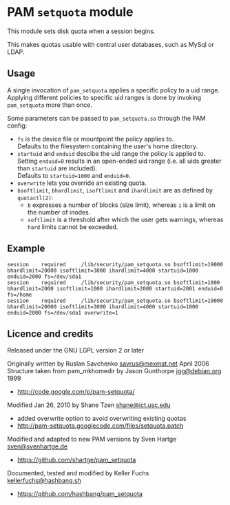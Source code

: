 PAM `setquota` module
=====================

This module sets disk quota when a session begins.

This makes quotas usable with central user databases, such as MySql or LDAP.

Usage
-----
A single invocation of `pam_setquota` applies a specific policy to a uid range.
Applying different policies to specific uid ranges is done by invoking
`pam_setquota` more than once.

Some parameters can be passed to `pam_setquota.so` through the PAM config:
- `fs` is the device file or mountpoint the policy applies to.  
  Defaults to the filesystem containing the user's home directory.
- `startuid` and `enduid` descibe the uid range the policy is applied to.  
  Setting `enduid=0` results in an open-ended uid range (i.e. all uids greater
  than `startuid` are included).  
  Defaults to `startuid=1000` and `enduid=0`.
- `overwrite` lets you override an existing quota.
- `bsoftlimit`, `bhardlimit`, `isoftlimit` and `ihardlimit` are as defined by
  `quotactl(2)`:
  - `b` expresses a number of blocks (size limit), whereas
	`i` is a limit on the number of inodes.
  - `softlimit` is a threshold after which the user gets warnings,
	whereas `hard` limits cannot be exceeded.


Example
-------

	session    required     /lib/security/pam_setquota.so bsoftlimit=19000 bhardlimit=20000 isoftlimit=3000 ihardlimit=4000 startuid=1000 enduid=2000 fs=/dev/sda1
	session    required     /lib/security/pam_setquota.so bsoftlimit=1000 bhardlimit=2000 isoftlimit=1000 ihardlimit=2000 startuid=2001 enduid=0 fs=/home
	session    required     /lib/security/pam_setquota.so bsoftlimit=19000 bhardlimit=20000 isoftlimit=3000 ihardlimit=4000 startuid=1000 enduid=2000 fs=/dev/sda1 overwrite=1


Licence and credits
-------------------

Released under the GNU LGPL version 2 or later

Originally written by Ruslan Savchenko <savrus@mexmat.net> April 2006  
Structure taken from pam_mkhomedir by Jason Gunthorpe <jgg@debian.org> 1999
- <http://code.google.com/p/pam-setquota/>

Modified Jan 26, 2010 by Shane Tzen <shane@ict.usc.edu>
- added overwrite option to avoid overwriting existing quotas
- http://pam-setquota.googlecode.com/files/setquota.patch

Modified and adapted to new PAM versions by Sven Hartge <sven@svenhartge.de>
- https://github.com/shartge/pam_setquota

Documented, tested and modified by Keller Fuchs <kellerfuchs@hashbang.sh>
- https://github.com/hashbang/pam_setquota
